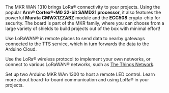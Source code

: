 <FeatureDescription>
The MKR WAN 1310 brings LoRa® connectivity to your projects. Using the popular <b>Arm® Cortex®-M0 32-bit SAMD21 processor</b>, it also features the powerful <b>Murata CMWX1ZZABZ</b> module and the <b>ECC508</b> crypto-chip for security. The board is part of the MKR family, where you can choose from a large variety of shields to build projects out of the box with minimal effort!
</FeatureDescription>

<FeatureList>

<Feature title="LoRaWAN® Connectivity" image="cellular">

Use LoRaWAN® in remote places to send data to nearby gateways connected to the TTS service, which in turn forwards the data to the Arduino Cloud.

  <FeatureLink variant="primary" title="Documentation" url="/arduino-cloud/getting-started/cloud-lora-getting-started"/>

</Feature>

<Feature title="The Things Network" image="world-map">

Use the LoRa® wireless protocol to implement your own networks, or connect to various LoRaWAN® networks, such as [The Things Network](https://www.thethingsnetwork.org/).

  <FeatureLink variant="primary" title="Documentation" url="/tutorials/mkr-wan-1300/the-things-network"/>
  <FeatureLink variant="secondary" title="library" url="https://www.arduino.cc/reference/en/libraries/mkrwan/"/>

</Feature>

<Feature title="Board-to-board" image="communication">

Set up two Arduino MKR WAn 1300 to host a remote LED control. Learn more about board-to-board communication and using LoRa® in your projects.

  <FeatureLink variant="primary" title="Documentation" url="/tutorials/mkr-wan-1300/lora-button-press"/>
  <FeatureLink variant="secondary" title="library" url="https://github.com/sandeepmistry/arduino-LoRa"/>

</Feature>

</FeatureList>